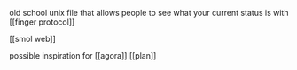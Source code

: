 old school unix file that allows people to see what your current status is with [[finger protocol]]

 [[smol web]]

possible inspiration for [[agora]] [[plan]]




